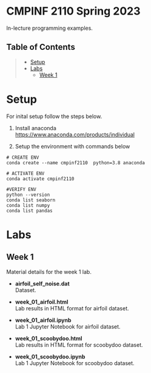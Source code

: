 # __CMPINF 2110 Spring 2023__

In-lecture programming examples.

## __Table of Contents__

> * [Setup](#setup)
> * [Labs](#labs)
>   * [Week 1](#week1)

# <a id="setup"></a>__Setup__

For inital setup follow the steps below.

1. Install anaconda<br>
    https://www.anaconda.com/products/individual

2. Setup the environment with commands below
```shell
# CREATE ENV
conda create --name cmpinf2110  python=3.8 anaconda

# ACTIVATE ENV
conda activate cmpinf2110

#VERIFY ENV
python --version
conda list seaborn
conda list numpy
conda list pandas
```

# <a id="labs"></a>__Labs__

## <a id="week1"></a>__Week 1__

Material details for the week 1 lab.

* __airfoil_self_noise.dat__<br>
Dataset.<br>

* __week_01_airfoil.html__<br>
Lab results in HTML format for airfoil dataset.<br>

* __week_01_airfoil.ipynb__<br>
Lab 1 Jupyter Notebook for airfoil dataset.<br>

* __week_01_scoobydoo.html__<br>
Lab results in HTML format for scoobydoo dataset.<br>

* __week_01_scoobydoo.ipynb__<br>
Lab 1 Jupyter Notebook for scoobydoo dataset.<br>